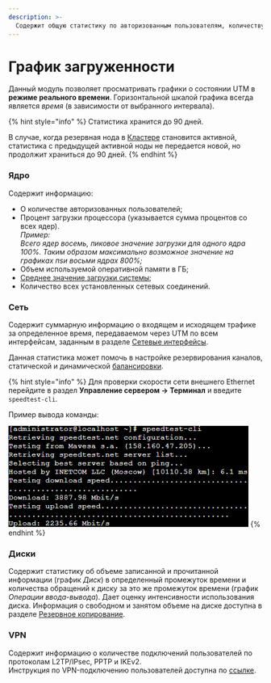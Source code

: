 ```yaml
---
description: >-
  Содержит общую статистику по авторизованным пользователям, количеству VPN-подключений, загрузки процессора и диска и т.д.
---
```


# График загруженности

Данный модуль позволяет просматривать графики о состоянии UTM в **режиме реального времени**. Горизонтальной шкалой графика всегда является *время* (в зависимости от выбранного интервала).

{% hint style="info" %}
Статистика хранится до 90 дней.

В случае, когда резервная нода в [Кластере](../cluster.md) становится активной, статистика с предыдущей активной ноды не передается новой, но продолжит храниться до 90 дней.
{% endhint %}

### Ядро

Содержит информацию:

* О количестве авторизованных пользователей;
* Процент загрузки процессора (указывается сумма процентов со всех ядер). \
  *Пример:* \
  *Всего ядер восемь, пиковое значение загрузки для одного ядра 100%. Таким образом максимально возможное значение на графиках пsи восьми ядрах 800%;*
* Объем используемой оперативной памяти в ГБ;
* [Среднее значение загрузки системы](https://ru.wikipedia.org/wiki/Load_Average); 
* Количество всех установленных сетевых соединений.
  
### Сеть

Содержит суммарную информацию о входящем и исходящем трафике за определенное время, передаваемом через UTM по всем интерфейсам, заданным в разделе [Сетевые интерфейсы](../connection-to-provider/README.md). 

Данная статистика может помочь в настройке резервирования каналов, статической и динамической [балансировки](../connection-to-provider/multiple-simultaneous-connections.md).

{% hint style="info" %}
Для проверки скорости сети внешнего Ethernet перейдите в раздел **Управление сервером -> Терминал** и введите `speedtest-cli`. 

Пример вывода команды:

![](/.gitbook/assets/ethernet-connection3.png)
{% endhint %}

### Диски

Содержит статистику об объеме записанной и прочитанной информации (график *Диск*) в определенный промежуток времени и количества обращений к диску за это же промежуток времени (график *Операции ввода-вывода*). Дает оценку интенсивности использования диска. Информация о свободном и занятом объеме на диске доступна в разделе [Резервное копирование](../../service/backup.md).

### VPN

Содержит информацию о количестве подключений пользователей по протоколам L2TP/IPsec, PPTP и IKEv2. \
Инструкция по VPN-подключению пользователей доступна по [ссылке](../../recipes/popular-recipes/vpn/README.md).